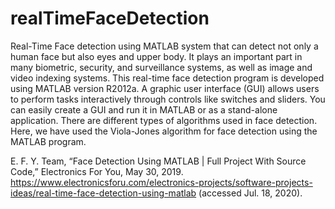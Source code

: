 # realTimeFaceDetection

Real-Time Face detection using MATLAB system that can detect not only a human face but also eyes and upper body.
It plays an important part in many biometric, security, and surveillance systems, as well as image and video indexing systems.
This real-time face detection program is developed using MATLAB version R2012a. A graphic user interface (GUI) allows users to perform tasks interactively through controls like switches and sliders. You can easily create a GUI and run it in MATLAB or as a stand-alone application.
There are different types of algorithms used in face detection. Here, we have used the Viola-Jones algorithm for face detection using the MATLAB program.

E. F. Y. Team, “Face Detection Using MATLAB | Full Project With Source Code,” Electronics For You, May 30, 2019. https://www.electronicsforu.com/electronics-projects/software-projects-ideas/real-time-face-detection-using-matlab (accessed Jul. 18, 2020).

